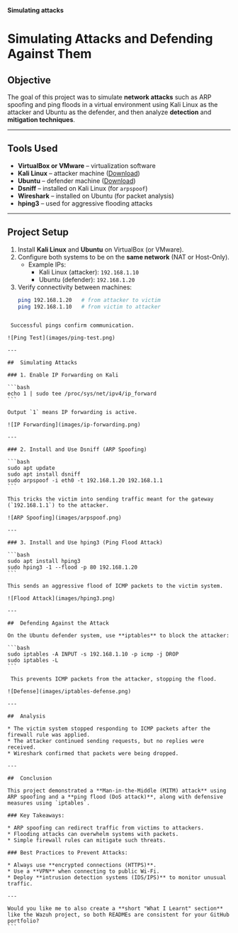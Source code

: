  **Simulating attacks** 

#  Simulating Attacks and Defending Against Them

##  Objective
The goal of this project was to simulate **network attacks** such as ARP spoofing and ping floods in a virtual environment using Kali Linux as the attacker and Ubuntu as the defender, and then analyze **detection** and **mitigation techniques**.

---

## Tools Used
- **VirtualBox or VMware** – virtualization software  
- **Kali Linux** – attacker machine ([Download](https://www.kali.org))  
- **Ubuntu** – defender machine ([Download](https://ubuntu.com))  
- **Dsniff** – installed on Kali Linux (for `arpspoof`)  
- **Wireshark** – installed on Ubuntu (for packet analysis)  
- **hping3** – used for aggressive flooding attacks  

---

## Project Setup
1. Install **Kali Linux** and **Ubuntu** on VirtualBox (or VMware).  
2. Configure both systems to be on the **same network** (NAT or Host-Only).  
   - Example IPs:  
     - Kali Linux (attacker): `192.168.1.10`  
     - Ubuntu (defender): `192.168.1.20`  
3. Verify connectivity between machines:  
   ```bash
   ping 192.168.1.20   # from attacker to victim
   ping 192.168.1.10   # from victim to attacker
````

 Successful pings confirm communication.

![Ping Test](images/ping-test.png)

---

##  Simulating Attacks

### 1. Enable IP Forwarding on Kali

```bash
echo 1 | sudo tee /proc/sys/net/ipv4/ip_forward
```

Output `1` means IP forwarding is active.

![IP Forwarding](images/ip-forwarding.png)

---

### 2. Install and Use Dsniff (ARP Spoofing)

```bash
sudo apt update
sudo apt install dsniff
sudo arpspoof -i eth0 -t 192.168.1.20 192.168.1.1
```

This tricks the victim into sending traffic meant for the gateway (`192.168.1.1`) to the attacker.

![ARP Spoofing](images/arpspoof.png)

---

### 3. Install and Use hping3 (Ping Flood Attack)

```bash
sudo apt install hping3
sudo hping3 -1 --flood -p 80 192.168.1.20
```

This sends an aggressive flood of ICMP packets to the victim system.

![Flood Attack](images/hping3.png)

---

##  Defending Against the Attack

On the Ubuntu defender system, use **iptables** to block the attacker:

```bash
sudo iptables -A INPUT -s 192.168.1.10 -p icmp -j DROP
sudo iptables -L
```

 This prevents ICMP packets from the attacker, stopping the flood.

![Defense](images/iptables-defense.png)

---

##  Analysis

* The victim system stopped responding to ICMP packets after the firewall rule was applied.
* The attacker continued sending requests, but no replies were received.
* Wireshark confirmed that packets were being dropped.

---

##  Conclusion

This project demonstrated a **Man-in-the-Middle (MITM) attack** using ARP spoofing and a **ping flood (DoS attack)**, along with defensive measures using `iptables`.

### Key Takeaways:

* ARP spoofing can redirect traffic from victims to attackers.
* Flooding attacks can overwhelm systems with packets.
* Simple firewall rules can mitigate such threats.

### Best Practices to Prevent Attacks:

* Always use **encrypted connections (HTTPS)**.
* Use a **VPN** when connecting to public Wi-Fi.
* Deploy **intrusion detection systems (IDS/IPS)** to monitor unusual traffic.

---

Would you like me to also create a **short "What I Learnt" section** like the Wazuh project, so both READMEs are consistent for your GitHub portfolio?
```
